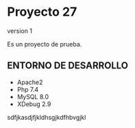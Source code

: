 
# Proyecto 27

version 1

Es un proyecto de prueba.

## ENTORNO DE DESARROLLO

* Apache2
* Php 7.4
* MySQL 8.0
* XDebug 2.9

sdfjkasdjfjkldhsgjkdfhbvgjkl